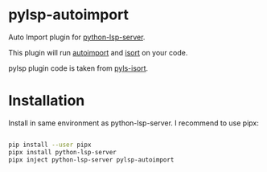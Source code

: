 # pylsp-autoimport
Auto Import plugin for [python-lsp-server](https://github.com/python-lsp/python-lsp-server).

This plugin will run [autoimport](https://lyz-code.github.io/autoimport/) and [isort](https://pycqa.github.io/isort/) on your code.

pylsp plugin code is taken from [pyls-isort](https://github.com/paradoxxxzero/pyls-isort).


# Installation

Install in same environment as python-lsp-server. I recommend to use pipx:

```bash

pip install --user pipx
pipx install python-lsp-server
pipx inject python-lsp-server pylsp-autoimport 
```
